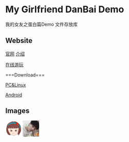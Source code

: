 # My Girlfriend DanBai Demo
我的女友之蛋白篇Demo 文件存放库

## Website
[官网](https://game.dbhg.top/My%20Girlfriend%20DanBai/)
[介绍](https://game.dbhg.top/My%20Girlfriend%20DanBai/about/)

[在线游玩](https://api.alwolf.cn/Galgame_DanBai_Demo/)

===Download===

[PC&Linux](https://github.com/yalwolf/Galgame_DanBai_Demo/releases/tag/Windows)

[Android](https://github.com/yalwolf/Galgame_DanBai_Demo/releases/tag/Android)

## Images
<img src="window_icon.png" width="10%" height="10%">
<img src="icon.png" width="10%" height="10%">
